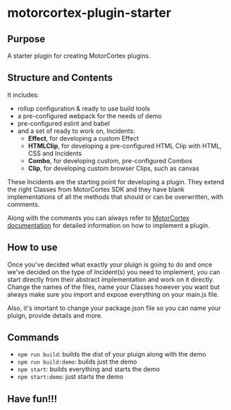 # motorcortex-plugin-starter
## Purpose
A starter plugin for creating MotorCortex plugins.

## Structure and Contents
It includes:
* rollup configuration & ready to use build tools
* a pre-configured webpack for the needs of demo
* pre-configured eslint and babel
* and a set of ready to work on, Incidents:
    * **Effect**, for developing a custom Effect
    * **HTMLClip**, for developing a pre-configured HTML Clip with HTML, CSS and Incidents
    * **Combo**, for developing custom, pre-configured Combos
    * **Clip**, for developing custom browser Clips, such as canvas

These Incidents are the starting point for developing a plugin. They extend the right
Classes from MotorCortex SDK and they have blank implementations of all the methods that 
should or can be overwritten, with comments.

Along with the comments you can always refer to <a href="https://docs.motorcortexjs.com/" target="_blank">MotorCortex documentation</a> 
for detailed information on how to implement a plugin.

## How to use
Once you've decided what exactly your pluign is going to do and once we've decided on the type of Incident(s)
you need to implement, you can start directly from their abstract implementation and work on it directly.
Change the names of the files, name your Classes however you want but always make sure you import and
expose everything on your main.js file.

Also, it's imortant to change your package.json file so you can name your pluign, provide details and more.

## Commands
* `npm run build`: builds the dist of your pluign along with the demo
* `npm run build:demo`: builds just the demo
* `npm start`: builds everything and starts the demo
* `npm start:demo`: just starts the demo

## Have fun!!!